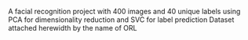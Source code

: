 A facial recognition project with 400 images and 40 unique labels using PCA for dimensionality reduction and SVC for label prediction
Dataset attached herewidth by the name of ORL
